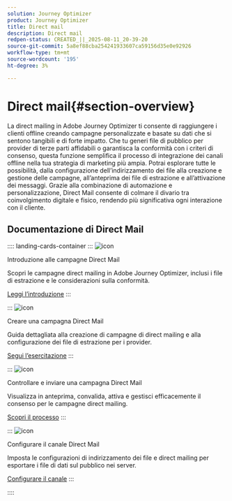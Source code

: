 ```yaml
---
solution: Journey Optimizer
product: Journey Optimizer
title: Direct mail
description: Direct mail
redpen-status: CREATED_||_2025-08-11_20-39-20
source-git-commit: 5a8ef88cba254241933607ca59156d35e0e92926
workflow-type: tm+mt
source-wordcount: '195'
ht-degree: 3%

---
```



# Direct mail{#section-overview}

La direct mailing in Adobe Journey Optimizer ti consente di raggiungere i clienti offline creando campagne personalizzate e basate su dati che si sentono tangibili e di forte impatto. Che tu generi file di pubblico per provider di terze parti affidabili o garantisca la conformità con i criteri di consenso, questa funzione semplifica il processo di integrazione dei canali offline nella tua strategia di marketing più ampia. Potrai esplorare tutte le possibilità, dalla configurazione dell’indirizzamento dei file alla creazione e gestione delle campagne, all’anteprima dei file di estrazione e all’attivazione dei messaggi. Grazie alla combinazione di automazione e personalizzazione, Direct Mail consente di colmare il divario tra coinvolgimento digitale e fisico, rendendo più significativa ogni interazione con il cliente.

## Documentazione di Direct Mail

:::: landing-cards-container
:::
![icon](https://cdn.experienceleague.adobe.com/icons/book.svg)

Introduzione alle campagne Direct Mail

Scopri le campagne direct mailing in Adobe Journey Optimizer, inclusi i file di estrazione e le considerazioni sulla conformità.

[Leggi l’introduzione](../using/direct-mail/get-started-direct-mail.md)
:::

:::
![icon](https://cdn.experienceleague.adobe.com/icons/circle-play.svg)

Creare una campagna Direct Mail

Guida dettagliata alla creazione di campagne di direct mailing e alla configurazione dei file di estrazione per i provider.

[Segui l’esercitazione](../using/direct-mail/create-direct-mail.md)
:::

:::
![icon](https://cdn.experienceleague.adobe.com/icons/list-check.svg)

Controllare e inviare una campagna Direct Mail

Visualizza in anteprima, convalida, attiva e gestisci efficacemente il consenso per le campagne direct mailing.

[Scopri il processo](../using/direct-mail/test-send-direct-mail.md)
:::

:::
![icon](https://cdn.experienceleague.adobe.com/icons/gear.svg)

Configurare il canale Direct Mail

Imposta le configurazioni di indirizzamento dei file e direct mailing per esportare i file di dati sul pubblico nei server.

[Configurare il canale](../using/direct-mail/direct-mail-configuration.md)
:::

::::
